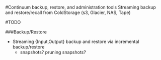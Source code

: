 #Continuum backup, restore, and administration tools
Streaming backup and restore/recall from ColdStorage (s3, Glacier, NAS, Tape)

#TODO

###Backup/Restore
 - Streaming {Input,Output} backup and restore via incremental backup/restore
   - snapshots? pruning snapshots?
